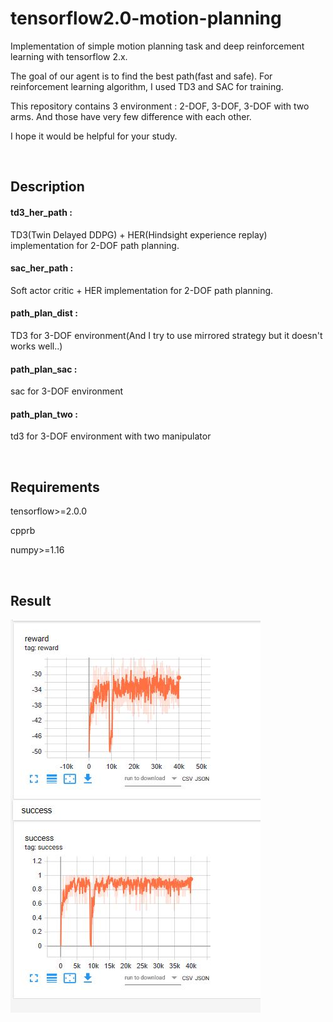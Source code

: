 # tensorflow2.0-motion-planning
Implementation of simple motion planning task and deep reinforcement learning with tensorflow 2.x.

The goal of our agent is to find the best path(fast and safe). For reinforcement learning algorithm, I used TD3 and SAC for training.

This repository contains 3 environment : 2-DOF, 3-DOF, 3-DOF with two arms. And those have very few difference with each other. 

I hope it would be helpful for your study.

<br/> 

## Description
#### td3_her_path :

TD3(Twin Delayed DDPG) + HER(Hindsight experience replay) implementation for 2-DOF path planning.
 
#### sac_her_path :

Soft actor critic + HER implementation for 2-DOF path planning.&nbsp;

#### path_plan_dist :

TD3 for 3-DOF environment(And I try to use mirrored strategy but it doesn't works well..)

#### path_plan_sac :

sac for 3-DOF environment

#### path_plan_two :

td3 for 3-DOF environment with two manipulator

<br/>

## Requirements
tensorflow>=2.0.0

cpprb

numpy>=1.16 

<br/>


## Result
![3d_td3](./path_plan_3d_dist/3rr.jpg)
